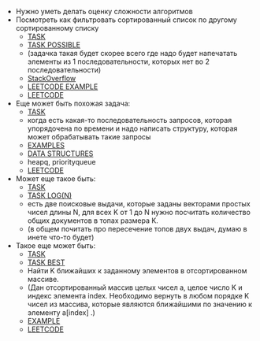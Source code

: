- Нужно уметь делать оценку сложности алгоритмов
- Посмотреть как фильтровать сортированный список по другому сортированному списку
  - [TASK](practice/task_1.py)
  - [TASK POSSIBLE](practice/task_1_possible.py)
  - (задачка такая будет скорее всего где надо будет напечатать элементы из 1 последовательности, которых нет во 2 последовательности)
  - [StackOverflow](https://ru.stackoverflow.com/questions/969031/python-%D0%9A%D0%B0%D0%BA-%D0%BE%D1%82%D1%81%D0%BE%D1%80%D1%82%D0%B8%D1%80%D0%BE%D0%B2%D0%B0%D1%82%D1%8C-%D1%81%D0%BF%D0%B8%D1%81%D0%BE%D0%BA-%D0%BD%D0%B0-%D0%BE%D1%81%D0%BD%D0%BE%D0%B2%D0%B5-%D0%B4%D1%80%D1%83%D0%B3%D0%BE%D0%B3%D0%BE-%D1%81%D0%BF%D0%B8%D1%81%D0%BA%D0%B0)
  - [LEETCODE EXAMPLE](https://leetcode.com/problems/sort-the-people/)
  - [LEETCODE](https://leetcode.com/problems/find-the-difference-of-two-arrays/)
- Еще может быть похожая задача: 
  - [TASK](practice/task_2.py)
  - когда есть какая-то последовательность запросов, которая упорядочена по времени и надо написать структуру, которая может обрабатывать такие запросы
  - [EXAMPLES](https://informatics.msk.ru/py-source/source/dir/240-348?page=4&cnt=50)
  - [DATA STRUCTURES](https://realpython.com/python-data-structures/#priority-queues)
  - heapq, priorityqueue
  - [LEETCODE](https://leetcode.com/problems/number-of-recent-calls/submissions/)
- Может еще такое быть: 
  - [TASK](practice/task_3.py)
  - [TASK LOG(N)](practice/task_3_log_n.py)
  - есть две поисковые выдачи, которые заданы векторами простых чисел длины N, для всех K от 1 до N нужно посчитать количество общих документов в топах размера K.
  - (в общем почитать про пересечение топов двух выдач, думаю в инете что-то будет)
- Такое еще может быть:
  - [TASK](practice/task_4.py)
  - [TASK BEST](practice/task_4_best.py)
  - Найти K ближайших к заданному элементов в отсортированном массиве.
  - (Дан отсортированный массив целых чисел a, целое число K и индекс элемента index. Необходимо вернуть в любом порядке K чисел из массива, которые являются ближайшими по значению к элементу a[index] .)
  - [EXAMPLE](https://www.techiedelight.com/ru/find-k-closest-elements-to-given-value-array/)
  - [LEETCODE](https://leetcode.com/problems/find-k-closest-elements/)